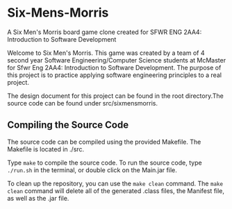 # Six-Mens-Morris
A Six Men's Morris board game clone created for SFWR ENG 2AA4: Introduction to Software Development

Welcome to Six Men's Morris. This game was created by a team of 4 second year Software Engineering/Computer Science students at McMaster
for Sfwr Eng 2AA4: Introduction to Software Development. The purpose of this project is to practice applying software engineering
principles to a real project.

The design document for this project can be found in the root directory.The source code can be found under src/sixmensmorris.

## Compiling the Source Code
The source code can be compiled using the provided Makefile. The Makefile is located in ./src.

Type `make` to compile the source code. To run the source code, type `./run.sh` in the terminal, or double click on the Main.jar file.

To clean up the repository, you can use the `make clean` command. The `make clean` command will delete all of the generated .class files, the Manifest file, as well as the .jar file.

